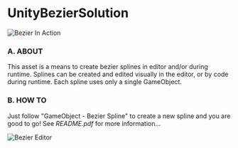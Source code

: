 # UnityBezierSolution

![Bezier In Action](https://yasirkula.files.wordpress.com/2016/11/splinegif.gif "Bezier In Action")

### A. ABOUT

This asset is a means to create bezier splines in editor and/or during runtime. Splines can be created and edited visually in the editor, or by code during runtime. Each spline uses only a single GameObject.

### B. HOW TO

Just follow "GameObject - Bezier Spline" to create a new spline and you are good to go! See *README.pdf* for more information...

![Bezier Editor](https://yasirkula.files.wordpress.com/2016/11/splineeditor.png "Bezier Editor")
